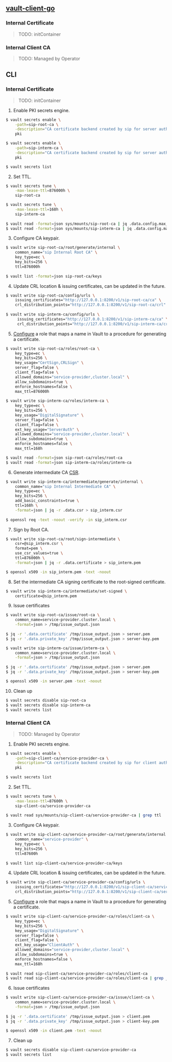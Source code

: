 ## [vault-client-go](https://github.com/hashicorp/vault-client-go)



### Internal Certificate

> TODO: initContainer

### Internal Client CA

> TODO: Managed by Operator

## CLI

### Internal Certificate

> TODO: initContainer

1. Enable PKI secrets engine.

```bash
$ vault secrets enable \
	-path=sip-root-ca \
	-description="CA certificate backend created by sip for server authn" \
	pki

$ vault secrets enable \
	-path=sip-interm-ca \
	-description="CA certificate backend created by sip for server authn" \
	pki

$ vault secrets list
```

2. Set TTL.

```bash
$ vault secrets tune \
	-max-lease-ttl=876000h \
	sip-root-ca

$ vault secrets tune \
	-max-lease-ttl=168h \
	sip-interm-ca
	
$ vault read -format=json sys/mounts/sip-root-ca | jq .data.config.max_lease_ttl
$ vault read -format=json sys/mounts/sip-interm-ca | jq .data.config.max_lease_ttl
```

3. Configure CA keypair.

```bash
$ vault write sip-root-ca/root/generate/internal \
    common_name="sip Internal Root CA" \
    key_type=ec \
    key_bits=256 \
    ttl=876000h
    
$ vault list -format=json sip-root-ca/keys 
```

4. Update CRL location & issuing certificates, can be updated in the future.

```bash
$ vault write sip-root-ca/config/urls \
    issuing_certificates="http://127.0.0.1:8200/v1/sip-root-ca/ca" \
    crl_distribution_points="http://127.0.0.1:8200/v1/sip-root-ca/crl"
    
$ vault write sip-interm-ca/config/urls \
     issuing_certificates="http://127.0.0.1:8200/v1/sip-interm-ca/ca" \
     crl_distribution_points="http://127.0.0.1:8200/v1/sip-interm-ca/crl"    
```

5. [Configure](https://developer.hashicorp.com/vault/api-docs/secret/pki) a role that maps a name in Vault to a procedure for generating a certificate.

```bash
$ vault write sip-root-ca/roles/root-ca \
	key_type=ec \
	key_bits=256 \
    key_usage="CertSign,CRLSign" \
    server_flag=false \
    client_flag=false \
    allowed_domains="service-provider,cluster.local" \
    allow_subdomains=true \
    enforce_hostnames=false \
    max_ttl=876000h
    
$ vault write sip-interm-ca/roles/interm-ca \
	key_type=ec \
	key_bits=256 \
    key_usage="DigitalSignature" \
    server_flag=false \
    client_flag=false \
    ext_key_usage="ServerAuth" \
    allowed_domains="service-provider,cluster.local" \
    allow_subdomains=true \
    enforce_hostnames=false \
    max_ttl=168h

$ vault read -format=json sip-root-ca/roles/root-ca
$ vault read -format=json sip-interm-ca/roles/interm-ca
```

6. Generate intermediate CA [CSR](https://developer.hashicorp.com/vault/api-docs/secret/pki#generate-intermediate-csr).

```bash
$ vault write sip-interm-ca/intermediate/generate/internal \
	common_name="sip Internal Intermediate CA" \
	key_type=ec \
	key_bits=256 \
	add_basic_constraints=true \
	ttl=168h \
	-format=json | jq -r .data.csr > sip_interm.csr
	
$ openssl req -text -noout -verify -in sip_interm.csr
```

7. Sign by Root CA.

```bash
$ vault write sip-root-ca/root/sign-intermediate \
	csr=@sip_interm.csr \
	format=pem \
	use_csr_values=true \
	ttl=876000h \
	-format=json | jq -r .data.certificate > sip_interm.pem

$ openssl x509 -in sip_interm.pem -text -noout
```

8. Set the intermediate CA signing certificate to the root-signed certificate.

```bash
$ vault write sip-interm-ca/intermediate/set-signed \
	certificate=@sip_interm.pem
```

9. Issue certificates

```bash
$ vault write sip-root-ca/issue/root-ca \
    common_name=service-provider.cluster.local \
    -format=json > /tmp/issue_output.json
    
$ jq -r '.data.certificate' /tmp/issue_output.json > server.pem
$ jq -r '.data.private_key' /tmp/issue_output.json > server-key.pem

$ vault write sip-interm-ca/issue/interm-ca \
    common_name=service-provider.cluster.local \
    -format=json > /tmp/issue_output.json
    
$ jq -r '.data.certificate' /tmp/issue_output.json > server.pem
$ jq -r '.data.private_key' /tmp/issue_output.json > server-key.pem

$ openssl x509 -in server.pem -text -noout
```

10. Clean up

```bash
$ vault secrets disable sip-root-ca
$ vault secrets disable sip-interm-ca
$ vault secrets list
```

### Internal Client CA

> TODO: Managed by Operator

1. Enable PKI secrets engine.

```bash
$ vault secrets enable \
	-path=sip-client-ca/service-provider-ca \
	-description="CA certificate backend created by sip for client authn" \
	pki
	
$ vault secrets list
```

2. Set TTL.

```bash
$ vault secrets tune \
	-max-lease-ttl=87600h \
	sip-client-ca/service-provider-ca
	
$ vault read sys/mounts/sip-client-ca/service-provider-ca | grep ttl	
```

3. Configure CA keypair.

```bash
$ vault write sip-client-ca/service-provider-ca/root/generate/internal \
    common_name="service-provider" \
    key_type=ec \
    key_bits=256 \
    ttl=87600h
    
$ vault list sip-client-ca/service-provider-ca/keys
```

4. Update CRL location & issuing certificates, can be updated in the future.

```bash
$ vault write sip-client-ca/service-provider-ca/config/urls \
    issuing_certificates="http://127.0.0.1:8200/v1/sip-client-ca/service-provider-ca/ca" \
    crl_distribution_points="http://127.0.0.1:8200/v1/sip-client-ca/service-provider-ca/crl"
```

5. [Configure](https://developer.hashicorp.com/vault/api-docs/secret/pki) a role that maps a name in Vault to a procedure for generating a certificate.

```bash
$ vault write sip-client-ca/service-provider-ca/roles/client-ca \
	key_type=ec \
	key_bits=256 \
    key_usage="DigitalSignature" \
    server_flag=false \
    client_flag=false \
    ext_key_usage="ClientAuth" \
    allowed_domains="service-provider,cluster.local" \
    allow_subdomains=true \
    enforce_hostnames=false \
    max_ttl=168h
    
$ vault read sip-client-ca/service-provider-ca/roles/client-ca
$ vault read sip-client-ca/service-provider-ca/roles/client-ca | grep _flag
```

6. Issue certificates

```bash
$ vault write sip-client-ca/service-provider-ca/issue/client-ca \
    common_name=service-provider.cluster.local \
    -format=json > /tmp/issue_output.json
    
$ jq -r '.data.certificate' /tmp/issue_output.json > client.pem
$ jq -r '.data.private_key' /tmp/issue_output.json > client-key.pem    
    
$ openssl x509 -in client.pem -text -noout
```

7. Clean up

```bash
$ vault secrets disable sip-client-ca/service-provider-ca
$ vault secrets list
```

### 